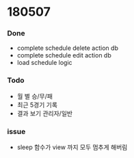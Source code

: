 # 180507

### Done
- complete schedule delete action db
- complete schedule edit action db
- load schedule logic

### Todo
- 월 별 승/무/패
- 최근 5경기 기록
- 결과 보기 관리자/일반

### issue
- sleep 함수가 view 까지 모두 멈추게 해버림
